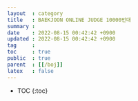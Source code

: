 ```yaml
---
layout  : category
title   : BAEKJOON ONLINE JUDGE 10000번대
summary : 
date    : 2022-08-15 00:42:42 +0900
updated : 2022-08-15 00:42:42 +0900
tag     : 
toc     : true
public  : true
parent  : [[/boj]]
latex   : false
---
```

* TOC
{:toc}
